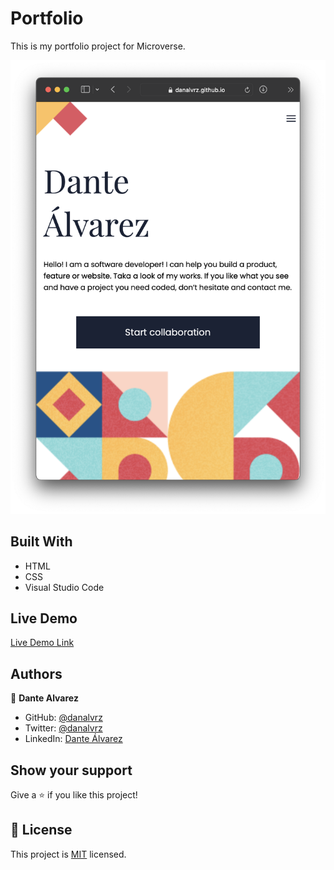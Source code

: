 # Portfolio

This is my portfolio project for Microverse.

![screenshot](/images/screen_shot.png)


## Built With

- HTML
- CSS
- Visual Studio Code

## Live Demo

[Live Demo Link](https://danalvrz.github.io/Portfolio/)


## Authors

👤 **Dante Alvarez**

- GitHub: [@danalvrz](https://github.com/danalvrz)
- Twitter: [@danalvrz](https://twitter.com/danalvrz)
- LinkedIn: [Dante Álvarez](https://www.linkedin.com/in/dante-álvarez-85098a222/)


## Show your support

Give a ⭐️ if you like this project!

## 📝 License

This project is [MIT](./MIT.md) licensed.
